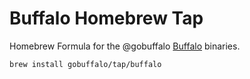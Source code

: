 # Buffalo Homebrew Tap

Homebrew Formula for the @gobuffalo [Buffalo](https://github.com/gobuffalo/buffalo) binaries.

```sh
brew install gobuffalo/tap/buffalo
```
